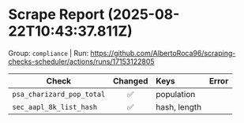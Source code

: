 # Scrape Report (2025-08-22T10:43:37.811Z)

Group: `compliance`  |  Run: https://github.com/AlbertoRoca96/scraping-checks-scheduler/actions/runs/17153122805

| Check | Changed | Keys | Error |
|---|:---:|:--|:--|
| `psa_charizard_pop_total` | ✅ | population |  |
| `sec_aapl_8k_list_hash` | ✅ | hash, length |  |
